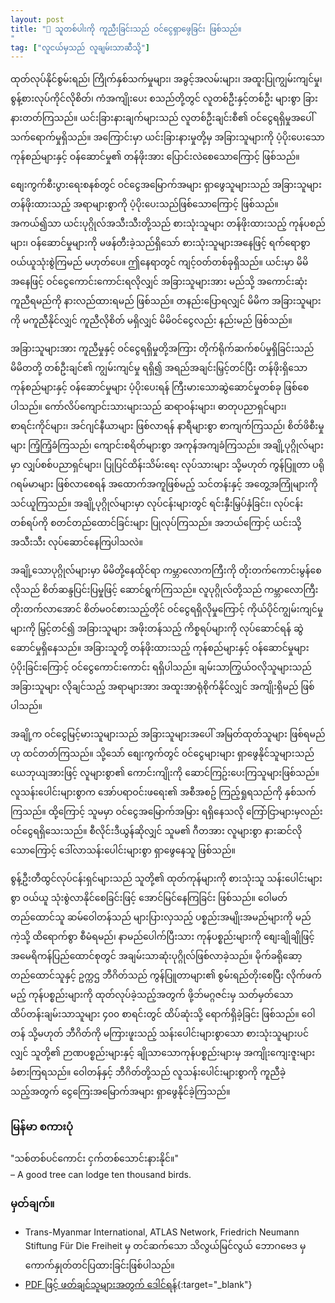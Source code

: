 ```yaml
---
layout: post
title: "💪 သူတစ်ပါးကို ကူညီးခြင်းသည် ဝင်ငွေရှာဖွေခြင်း ဖြစ်သည်။
"
tag: ["လူငယ်မှသည် လူချမ်းသာဆီသို့"]
---
```


ထုတ်လုပ်နိုင်စွမ်းရည်၊ ကြိုက်နှစ်သက်မှုများ၊ အခွင့်အလမ်းများ၊ အထူးပြုကျွမ်းကျင်မှု၊ စွန့်စားလုပ်ကိုင်လိုစိတ်၊ ကံအကျိုးပေး စသည်တို့တွင် လူတစ်ဦးနှင့်တစ်ဦး များစွာ ခြားနားတတ်ကြသည်။ ယင်းခြားနားချက်များသည် လူတစ်ဦးချင်းစီ၏ ဝင်ငွေရရှိမှုအပေါ် သက်ရောက်မှုရှိသည်။ အကြောင်းမှာ ယင်းခြားနားမှုတို့မှ အခြားသူများကို ပံ့ပိုးပေးသော ကုန်စည်များနှင့် ဝန်ဆောင်မှု၏ တန်ဖိုးအား ပြောင်းလဲစေသောကြောင့် ဖြစ်သည်။
<!-- more -->

စျေးကွက်စီးပွားရေးစနစ်တွင် ဝင်ငွေအမြောက်အများ ရှာဖွေသူများသည် အခြားသူများ တန်ဖိုးထားသည့် အရာများစွာကို ပံ့ပိုးပေးသည်ဖြစ်သောကြောင့် ဖြစ်သည်။ အကယ်၍သာ ယင်းပုဂ္ဂိုလ်အသီးသီးတို့သည် စားသုံးသူများ တန်ဖိုးထားသည့် ကုန်ပစည်များ၊ ဝန်ဆောင်မှုများကို မဖန်တီးခဲ့သည်ရှိသော် စားသုံးသူများအနေဖြင့် ရက်ရောစွာ ဝယ်ယူသုံးစွဲကြမည် မဟုတ်ပေ။ ဤနေရာတွင် ကျင့်ဝတ်တစ်ခုရှိသည်။ ယင်းမှာ မိမိအနေဖြင့် ဝင်ငွေကောင်းကောင်းရလိုလျှင် အခြားသူများအား မည်သို့ အကောင်းဆုံးကူညီရမည်ကို နားလည်ထားရမည် ဖြစ်သည်။ တနည်းပြောရလျှင် မိမိက အခြားသူများကို မကူညီနိုင်လျှင် ကူညီလိုစိတ် မရှိလျှင် မိမိဝင်ငွေလည်း နည်းမည် ဖြစ်သည်။ 


အခြားသူများအား ကူညီမှုနှင့် ဝင်ငွေရရှိမှုတို့အကြား တိုက်ရိုက်ဆက်စပ်မှုရှိခြင်းသည် မိမိတတို့ တစ်ဦးချင်၏ ကျွမ်းကျင်မှု ရရှိ၍ အရည်အချင်းမြှင့်တင်ပြီး တန်ဖိုးရှိသော ကုန်စည်များနှင့် ဝန်ဆောင်မှုများ ပံ့ပိုးပေးရန် ကြီးမားသောဆွဲဆောင်မှုတစ်ခု ဖြစ်စေပါသည်။ ကော်လိပ်ကျောင်းသားများသည် ဆရာဝန်းများ၊ ဓာတုပညာရှင်များ၊ စာရင်းကိုင်များ၊ အင်ဂျင်နီယာများ ဖြစ်လာရန် နာရီများစွာ စာကျက်ကြသည်၊ စိတ်ဖိစီးမှုများ ကြံ့ကြံ့ခံကြသည်၊ ကျောင်းစရိတ်များစွာ အကုန်အကျခံကြသည်။ အချို့ပုဂ္ဂိုလ်များမှာ လျှပ်စစ်ပညာရှင်များ၊ ပြုပြင်ထိန်းသိမ်းရေး လုပ်သားများ သို့မဟုတ် ကွန်ပြူတာ ပရိုဂရမ်မာများ ဖြစ်လာစေရန် အထောက်အကူဖြစ်မည့် သင်တန်းနှင့် အတွေ့အကြုံများကို သင်ယူကြသည်။ အချို့ပုဂ္ဂိုလ်များမှာ လုပ်ငန်းများတွင် ရင်းနှီးမြှပ်နှံခြင်း၊ လုပ်ငန်းတစ်ရပ်ကို စတင်တည်ထောင်ခြင်းများ ပြုလုပ်ကြသည်။ အဘယ်ကြောင့် ယင်းသို့ အသီးသီး လုပ်ဆောင်နေကြပါသလဲ။

အချို့သောပုဂ္ဂိုလ်များမှာ မိမိတို့နေထိုင်ရာ ကမ္ဘာလောကကြီးကို တိုးတက်ကောင်းမွန်စေလိုသည် စိတ်ဆန္ဒပြင်းပြမှုဖြင့် ဆောင်ရွက်ကြသည်။ လူပုဂ္ဂိုလ်တို့သည် ကမ္ဘာလောကြီး တိုးတက်လာအောင် စိတ်မဝင်စားသည့်တိုင် ဝင်ငွေရရှိလိုမှုကြောင့် ကိုယ်ပိုင်ကျွမ်းကျင်မှုများကို မြှင့်တင်၍ အခြားသူများ အဖိုးတန်သည့် ကိစ္စရပ်များကို လုပ်ဆောင်ရန် ဆွဲဆောင်မှုရှိနေသည်။ အခြားသူတို့ တန်ဖိုးထားသည့် ကုန်စည်များနှင့် ဝန်ဆောင်မှုများ ပံ့ပိုးခြင်းကြောင့် ဝင်ငွေကောင်းကောင်း ရရှိပါသည်။ ချမ်းသာကြွယ်ဝလိုသူများသည် အခြားသူများ လိုချင်သည့် အရာများအား အထူးအာရုံစိုက်နိုင်လျှင် အကျိုးရှိမည် ဖြစ်ပါသည်။

အချို့က ဝင်ငွေမြင့်မားသူများသည် အခြားသူများအပေါ် အမြတ်ထုတ်သူများ ဖြစ်ရမည်ဟု ထင်တတ်ကြသည်။ သို့သော် စျေးကွက်တွင် ဝင်ငွေများများ ရှာဖွေနိုင်သူများသည် ယေဘုယျအားဖြင့် လူများစွာ၏ ကောင်းကျိုးကို ဆောင်ကြဥ်းပေးကြသူများဖြစ်သည်။ လူသန်းပေါင်းများစွာက အော်ပရာဝင်းဖရေး၏ အစီအစဥ် ကြည့်ရှုရသည်ကို နှစ်သက်ကြသည်။ ထို့ကြောင့် သူမမှာ ဝင်ငွေအမြောက်အမြား ရရှိနေသလို ကြော်ငြာများမှလည်း ဝင်ငွေရရှိသေးသည်။ စီလိုင်းဒီယွန်ဆိုလျှင် သူမ၏ ဂီတအား လူများစွာ နားဆင်လိုသောကြောင့် ဒေါ်လာသန်းပေါင်းများစွာ ရှာဖွေနေသူ ဖြစ်သည်။ 

စွန့်ဦးတီထွင်လုပ်ငန်းရှင်များသည် သူတို့၏ ထုတ်ကုန်များကို စားသုံးသူ သန်းပေါင်းများစွာ ဝယ်ယူ သုံးစွဲလာနိုင်စေခြင်းဖြင့် အောင်မြင်နေကြခြင်း ဖြစ်သည်။ ဝေါမတ်တည်ထောင်သူ ဆမ်ဝေါတန်သည် များပြားလှသည့် ပစ္စည်းအမျိုးအမည်များကို မည်ကဲ့သို့ ထိရောက်စွာ စီမံရမည်၊ နာမည်ပေါက်ပြီးသား ကုန်ပစ္စည်းများကို စျေးချိုချိုဖြင့် အမေရိကန်ပြည်ထောင်စုတွင် အချမ်းသာဆုံးပုဂ္ဂိုလ်ဖြစ်လာခဲ့သည်။ မိုက်ခရိုဆော့ တည်ထောင်သူနှင့် ဥက္ကဌ ဘီဂိတ်သည် ကွန်ပြူတာများ၏ စွမ်းရည်တိုးစေပြီး လိုက်ဖက်မည့် ကုန်ပစ္စည်းများကို ထုတ်လုပ်ခဲ့သည့်အတွက် ဖို့ဘ်မဂ္ဂဇင်းမှ သတ်မှတ်သော ထိပ်တန်းချမ်းသာသူများ ၄၀၀ စာရင်းတွင် ထိပ်ဆုံးသို့ ရောက်ရှိခဲ့ခြင်း ဖြစ်သည်။ ဝေါတန် သို့မဟုတ် ဘီဂိတ်ကို မကြားဖူးသည့် သန်းပေါင်းများစွာသော စားသုံးသူများပင်လျှင် သူတို့၏ ဉာဏပစ္စည်းများနှင့် ချိုသာသောကုန်ပစ္စည်းများမှ အကျိုးကျေးဇူးများ ခံစားကြရသည်။ ဝေါတန်နှင့် ဘီဂိတ်တို့သည် လူသန်းပေါင်းများစွာကို ကူညီခဲ့သည့်အတွက် ငွေကြေးအမြောက်အများ ရှာဖွေနိုင်ခဲ့ကြသည်။

### မြန်မာ စကားပုံ

"သစ်တစ်ပင်ကောင်း ငှက်တစ်သောင်းနားနိုင်။" <br />
– A good tree can lodge ten thousand birds. 


### မှတ်ချက်။

- Trans-Myanmar International, ATLAS Network, Friedrich Neumann Stiftung Für Die Freiheit မှ တင်ဆက်သော သိလွယ်မြင်လွယ် ဘောဂဗေဒ မှ ကောက်နှုတ်တင်ပြထားခြင်းဖြစ်ပါသည်။
- [PDF ဖြင့် ဖတ်ချင်သူများအတွက် ဒေါင်ရန်](https://drive.google.com/file/d/1FaGzwEeSItLcACzpbXAM2pq3gSNKWOFH/view?usp=drive_link){:target="_blank"}


